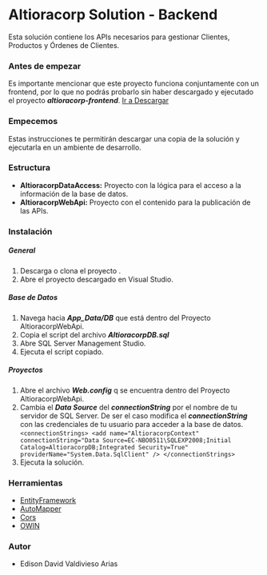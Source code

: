# Altioracorp Solution - Backend
Esta solución contiene los APIs necesarios para gestionar Clientes, Productos y Órdenes de Clientes.

### Antes de empezar
Es importante mencionar que este proyecto funciona conjuntamente con un frontend, por lo que no podrás probarlo sin haber descargado y ejecutado el proyecto ***altioracorp-frontend***. [Ir a Descargar](https://github.com/eddavidva/altioracorp-frontend)

### Empecemos
Estas instrucciones te permitirán descargar una copia de la solución y ejecutarla en un ambiente de desarrollo.

### Estructura
* __AltioracorpDataAccess:__ Proyecto con la lógica para el acceso a la información de la base de datos.
* __AltioracorpWebApi:__ Proyecto con el contenido para la publicación de las APIs.

### Instalación
##### General
1. Descarga o clona el proyecto .
2. Abre el proyecto descargado en Visual Studio.

##### Base de Datos
1. Navega hacia  ___App_Data/DB___ que está dentro del Proyecto AltioracorpWebApi.
2. Copia el script  del archivo ___AltioracorpDB.sql___
1. Abre SQL Server Management Studio.
2. Ejecuta el script copiado.

##### Proyectos
1. Abre el archivo ___Web.config___ q se encuentra dentro del Proyecto AltioracorpWebApi.
2. Cambia el ___Data Source___ del ___connectionString___ por el nombre de tu servidor de SQL Server. De ser el caso modifica el ___connectionString___ con las credenciales de tu usuario para acceder a la base de datos.
`<connectionStrings>
    <add name="AltioracorpContext" connectionString="Data Source=EC-NBO0511\SQLEXP2008;Initial Catalog=AltioracorpDB;Integrated Security=True" providerName="System.Data.SqlClient" />
  </connectionStrings>`
3. Ejecuta la solución.

### Herramientas
* [EntityFramework](https://docs.microsoft.com/en-us/ef/)
* [AutoMapper](https://automapper.org/)
* [Cors](https://docs.microsoft.com/en-us/aspnet/core/security/cors?view=aspnetcore-5.0)
* [OWIN](https://docs.microsoft.com/en-us/aspnet/aspnet/overview/owin-and-katana/getting-started-with-owin-and-katana)

### Autor
* Edison David Valdivieso Arias


